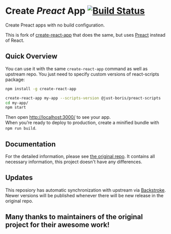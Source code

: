 # Create *Preact* App [![Build Status](https://travis-ci.org/just-boris/create-preact-app.svg?branch=preact)](https://travis-ci.org/just-boris/create-preact-app.svg?branch=preact)

Create Preact apps with no build configuration.

This is fork of [create-react-app](https://github.com/facebookincubator/create-react-app) that does the same, but uses [Preact](https://github.com/developit/preact) instead of React.

## Quick Overview

You can use it with the same `create-react-app` command as well as upstream repo. You just need to specify custom versions of react-scripts package:

```sh
npm install -g create-react-app

create-react-app my-app --scripts-version @just-boris/preact-scripts
cd my-app/
npm start
```

Then open [http://localhost:3000/](http://localhost:3000/) to see your app.<br>
When you’re ready to deploy to production, create a minified bundle with `npm run build`.

## Documentation

For the detailed information, please see [the original repo](https://github.com/facebookincubator/create-react-app). It contains all necessary information, this project doesn't have any differences.

## Updates

This reposiory has automatic synchronization with upstream via [Backstroke](https://backstroke.us/). Newer versions will be published whenever there will be new release in the original repo.

## Many thanks to maintainers of the original project for their awesome work!
